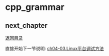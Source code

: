 # cpp_grammar

## next_chapter

[返回目录](./SUMMARY.md)

直接开始下一节说明: [ch04-03.Linux平台调试方法](./ch04-03.linux_debug.md)

